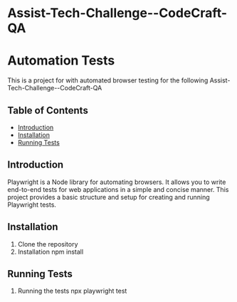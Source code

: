 # Assist-Tech-Challenge--CodeCraft-QA

# Automation Tests

This is a project for with automated browser testing for the following Assist-Tech-Challenge--CodeCraft-QA

## Table of Contents

- [Introduction](#introduction)
- [Installation](#installation)
- [Running Tests](#running-tests)

## Introduction

Playwright is a Node library for automating browsers. It allows you to write end-to-end tests for web applications in a simple and concise manner. This project provides a basic structure and setup for creating and running Playwright tests.

## Installation

1. Clone the repository
2. Installation
   npm install

## Running Tests

1. Running the tests
   npx playwright test
